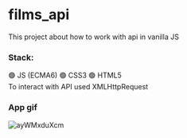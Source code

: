# films_api
This project about how to work with api in vanilla JS        
### Stack:    
:green_circle: JS (ECMA6)
:green_circle: CSS3
:green_circle: HTML5     
To interact with API used XMLHttpRequest   
### App gif    
![ayWMxduXcm](https://user-images.githubusercontent.com/86303341/139121728-a4b4a902-fff0-4ce7-ac7b-0b68e19d5a24.gif)
